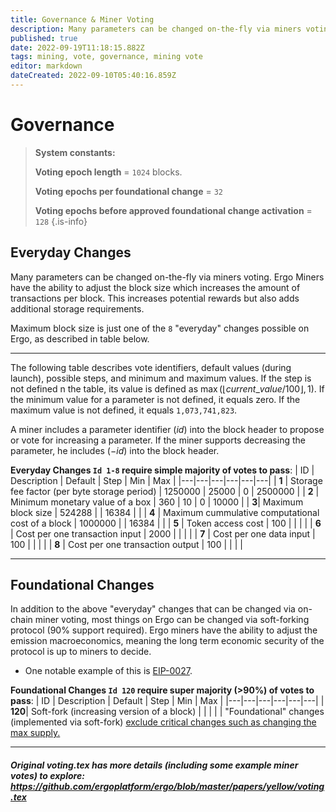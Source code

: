 ```yaml
---
title: Governance & Miner Voting
description: Many parameters can be changed on-the-fly via miners voting
published: true
date: 2022-09-19T11:18:15.882Z
tags: mining, vote, governance, mining vote
editor: markdown
dateCreated: 2022-09-10T05:40:16.859Z
---
```


# Governance 

> **System constants:**
>
> **Voting epoch length** = `1024` blocks.
> 
> **Voting epochs per foundational change** = `32`
>
> **Voting epochs before approved foundational change activation** = `128`
{.is-info}



## Everyday Changes 

Many parameters can be changed on-the-fly via miners voting. Ergo Miners have the ability to adjust the block size which increases the amount of transactions per block. This increases potential rewards but also adds additional storage requirements. 

Maximum block size is just one of the `8` "everyday" changes possible on Ergo, as described in table below.
_________
The following table describes vote identifiers, default values (during launch), possible steps, and minimum and maximum values. If the step is not defined n the table, its value is defined as $\max(\lfloor current\_value / 100 \rfloor, 1)$. If the minimum value for a parameter is not defined, it equals zero. If the maximum value is not defined, it equals `1,073,741,823`.

A miner includes a parameter identifier ($id$) into the block header to propose or vote for increasing a parameter. If the miner supports decreasing the parameter, he includes ($-id$) into the block header.

**Everyday Changes `Id 1-8` require simple majority of votes to pass**:
| ID | Description | Default | Step | Min | Max |
|---|---|---|---|---|---|
| **1** | Storage fee factor (per byte storage period) | 1250000 | 25000 | 0 | 2500000 |
| **2** | Minimum monetary value of a box | 360 | 10 | 0 | 10000 |
| **3**| Maximum block size | 524288 |  | 16384 |  |
| **4** | Maximum cummulative computational cost of a block | 1000000 |  | 16384 |  |
| **5** | Token access cost | 100 |  |  |  |
| **6** | Cost per one transaction input | 2000 |  |  |  |
| **7** | Cost per one data input | 100 |  |  |  |
| **8** | Cost per one transaction output | 100 |  |  |  |

______
## Foundational Changes 
In addition to the above "everyday" changes that can be changed via on-chain miner voting, most things on Ergo can be changed via soft-forking protocol (90% support required). Ergo miners have the ability to adjust the emission macroeconomics, meaning the long term economic security of the protocol is up to miners to decide. 

- One notable example of this is [EIP-0027](https://github.com/ergoplatform/eips/blob/master/eip-0027.md). 



**Foundational Changes `Id 120`  require super majority (>90%) of votes to pass**:
| ID | Description | Default | Step | Min | Max |
|---|---|---|---|---|---|
| **120**| Soft-fork (increasing version of a block) |  |  |  |  |
"Foundational" changes (implemented via soft-fork) <u> exclude critical changes such as changing the max supply.</u>
________




##### Original voting.tex has more details (including some example miner votes) to explore: https://github.com/ergoplatform/ergo/blob/master/papers/yellow/voting.tex


